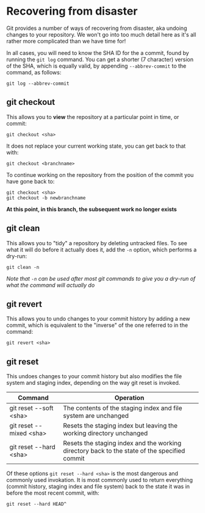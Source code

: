 # Recovering from disaster

Git provides a number of ways of recovering from disaster, aka undoing changes to your repository. We won't go into too much detail here as it's all rather more complicated than we have time for!

In all cases, you will need to know the SHA ID for the a commit, found by running the `git log` command. You can get a shorter (7 character) version of the SHA, which is equally valid, by appending `--abbrev-commit` to the command, as follows:

    git log --abbrev-commit

## git checkout

This allows you to **view** the repository at a particular point in time, or commit:

    git checkout <sha>

It does not replace your current working state, you can get back to that with:

    git checkout <branchname>

To continue working on the repository from the position of the commit you have gone back to:

    git checkout <sha>
    git checkout -b newbranchname

**At this point, in this branch, the subsequent work no longer exists**

## git clean

This allows you to "tidy" a repository by deleting untracked files. To see what it will do before it actually does it, add the `-n` option, which performs a dry-run:

    git clean -n

*Note that `-n` can be used after most git commands to give you a dry-run of what the command will actually do*

## git revert

This allows you to undo changes to your commit history by adding a new commit, which is equivalent to the "inverse" of the one referred to in the command:

    git revert <sha>

## git reset

This undoes changes to your commit history but also modifies the file system and staging index, depending on the way git reset is invoked.

| Command | Operation |
|---------|-----------|
| git reset --soft &lt;sha&gt; | The contents of the staging index and file system are unchanged |
| git reset --mixed &lt;sha&gt; | Resets the staging index but leaving the working directory unchanged |
| git reset --hard &lt;sha&gt; | Resets the staging index and the working directory back to the state of the specified commit |

Of these options `git reset --hard <sha>` is the most dangerous and commonly used invokation. It is most commonly used to return everything (commit history, staging index and file system) back to the state it was in before the most recent commit, with:

    git reset --hard HEAD^





